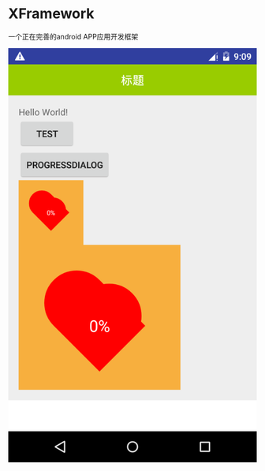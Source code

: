# XFramework
一个正在完善的android APP应用开发框架

![image](https://github.com/XingSpace/XFramework/blob/master/heartProgress.png)
